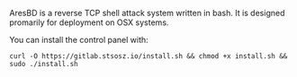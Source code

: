 AresBD is a reverse TCP shell attack system written in bash. 
It is designed promarily for deployment on OSX systems.

You can install the control panel with: 

`curl -O https://gitlab.stsosz.io/install.sh && chmod +x install.sh && sudo ./install.sh`
